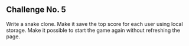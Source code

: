 ## Challenge No. 5

Write a snake clone. Make it save the top score for each user using local storage. Make it possible to start the game again without refreshing the page.
